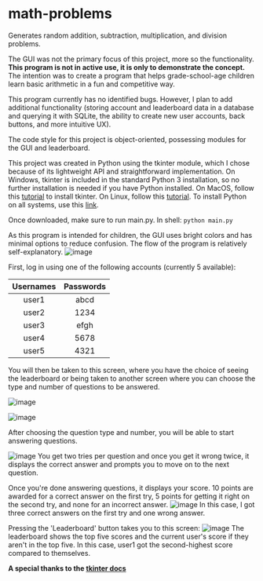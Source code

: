 # math-problems
Generates random addition, subtraction, multiplication, and division problems. 

The GUI was not the primary focus of this project, more so the functionality. __This program is not in active use, it is only to demonstrate the concept.__ The intention was to create a program that helps grade-school-age children learn basic arithmetic in a fun and competitive way.

This program currently has no identified bugs. However, I plan to add additional functionality (storing account and leaderboard data in a database and querying it with SQLite, the ability to create new user accounts, back buttons, and more intuitive UX).

The code style for this project is object-oriented, possessing modules for the GUI and leaderboard.

This project was created in Python using the tkinter module, which I chose because of its lightweight API and straightforward implementation. On Windows, tkinter is included in the standard Python 3 installation, so no further installation is needed if you have Python installed.
On MacOS, follow this [tutorial](https://www.geeksforgeeks.org/how-to-install-tkinter-on-macos/) to install tkinter. 
On Linux, follow this [tutorial](https://www.geeksforgeeks.org/how-to-install-tkinter-on-linux/).
To install Python on all systems, use this [link](https://www.python.org/downloads/).

Once downloaded, make sure to run main.py.
In shell:
`python main.py`

As this program is intended for children, the GUI uses bright colors and has minimal options to reduce confusion. The flow of the program is relatively self-explanatory.
![image](https://github.com/akshay-p-123/math-problems/assets/80610931/13cb7d48-0cd5-4a32-ac09-89aeba56571b)

First, log in using one of the following accounts (currently 5 available):

 Usernames|Passwords 
 :----------:|:---------: 
 user1|abcd  
 user2|1234
 user3|efgh
 user4|5678
 user5|4321
 
You will then be taken to this screen, where you have the choice of seeing the leaderboard or being taken to another screen where you can choose the type and number of questions to be answered.


![image](https://github.com/akshay-p-123/math-problems/assets/80610931/69cb7aa2-e30b-45e5-bfe5-2f332e22cc0f)





![image](https://github.com/akshay-p-123/math-problems/assets/80610931/0820297a-d7e0-466a-b94e-7222849ab54c)






After choosing the question type and number, you will be able to start answering questions. 

![image](https://github.com/akshay-p-123/math-problems/assets/80610931/7b383306-bde0-4e51-bce6-b04293caa1fe)
You get two tries per question and once you get it wrong twice, it displays the correct answer and prompts you to move on to the next question. 




Once you're done answering questions, it displays your score. 10 points are awarded for a correct answer on the first try, 5 points for getting it right on the second try, and none for an incorrect answer. 
![image](https://github.com/akshay-p-123/math-problems/assets/80610931/3bc7648a-0cde-4e26-a8f8-ac54b17efc57)
In this case, I got three correct answers on the first try and one wrong answer.




Pressing the 'Leaderboard' button takes you to this screen:
![image](https://github.com/akshay-p-123/math-problems/assets/80610931/605b783c-aa9a-4564-8802-1b99f8def921)
The leaderboard shows the top five scores and the current user's score if they aren't in the top five. In this case, user1 got the second-highest score compared to themselves.





__A special thanks to the [tkinter docs](https://docs.python.org/3/library/tk.html)__



 
 
 
